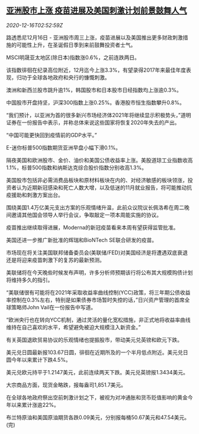 <!--1608088994000-->
[亚洲股市上涨 疫苗进展及美国刺激计划前景鼓舞人气](https://cn.reuters.com/article/global-market-asia-stocks-vaccine-1216-idCNKBS28Q0BN)
------

<div><i>2020-12-16T02:52:59Z</i></div><p>路透悉尼12月16日 - 亚洲股市周三上涨，疫苗进展以及美国推出更多财政刺激措施的可能性上升，在圣诞假日季到来前鼓舞投资者士气。</p><p>MSCI明晟亚太地区(除日本)指数涨0.6%，之前连跌两日。</p><p>该指数徘徊在纪录高位附近，12月迄今上涨3.3%，有望录得2017年来最佳年度表现，归功于全球各地政府和央行的慷慨刺激。</p><p>澳洲和新西兰股市跳升逾1%，韩国股市和日本股市日经指数均上涨逾0.3%。</p><p>中国股市开盘持坚，沪深300指数上涨0.25%。香港股市恒生指数攀升0.8%。</p><p>“我们预计，以亚洲为首的很多新兴市场经济体2021年将继续显示积极势头，”道明证券在一份报告中表示，并称总体来说这些国家将恢复2020年失去的产出。</p><p>“中国可能更快回到疫情前的GDP水平。”</p><p>E-迷你标普500指数期货亚洲早盘小幅下滑0.1%。</p><p>隔夜美国和欧洲股市、金价、油价和美国公债收益率上涨。美股道琼工业指数收高1.1%，标普500指数和纳斯达克综合股价指数分别收高1.3%。</p><p>美国股市包括非必需消费品板块和原材料板块在内的、对经济敏感的板块领涨，投资者认为近期新冠感染和死亡人数大增，以及低迷的11月就业报告，将可能推动抗疫援助和刺激方案出台。</p><p>围绕美国1.4万亿美元支出方案的乐观情绪升温，此前众议院议长佩洛希在周二晚间邀请其他国会领导人举行会议，争取敲定一项本周能实施的协议。</p><p>疫苗推出继续取得进展，Moderna的新冠疫苗看来本周有望获得监管批准。</p><p>美国还进一步推广新批准的辉瑞和BioNTech SE联合研发的疫苗。</p><p>市场现在将关注美国联邦储备委员会(美联储/FED)对美国经济是将遭遇双底衰退还是将迎来疫苗刺激下的复苏的最新预测。</p><p>美联储将在今天晚些时候发布声明，许多分析师预期该行将公布其大规模购债计划将维持多久的指引。</p><p>“美联储很有可能将在2021年采取收益率曲线控制(YCC)政策，将三年期公债收益率控制在0.3%左右，特别是如果债券市场暂时失控的话，”日兴资产管理的首席全球策略师John Vail在一份报告中写道。</p><p>“欧洲央行也在转向YCC机制，通过灵活的量化宽松措施，非正式地将收益率曲线维持在自己喜欢的水平，希望避免被迫大规模注入新资金。”</p><p>有关英国退欧贸易协议的乐观情绪也提振股市，带动美元兑英镑和欧元下跌。</p><p>美元兑日圆最新报103.67日圆，徘徊在近期所及的一个半月低点附近。美元兑日圆今年以来累计下跌4.5%。</p><p>美元兑欧元持平于1.2147美元，此前连续两天下跌。美元兑英镑报1.3434美元。</p><p>大宗商品方面，现货金略跌，报每盎司1,851.7美元。</p><p>在全球各地政府祭出空前刺激计划之下，被视为对冲通胀和货币贬值影响的黄金今年以来累计涨逾22%。</p><p>布兰特原油和美国原油期货各跌0.09美元，分别报每桶50.67美元和47.54美元。(完)</p>
